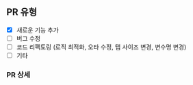 ## PR 유형

- [x] 새로운 기능 추가
- [ ] 버그 수정
- [ ] 코드 리팩토링 (로직 최적화, 오타 수정, 탭 사이즈 변경, 변수명 변경)
- [ ] 기타

### PR 상세
